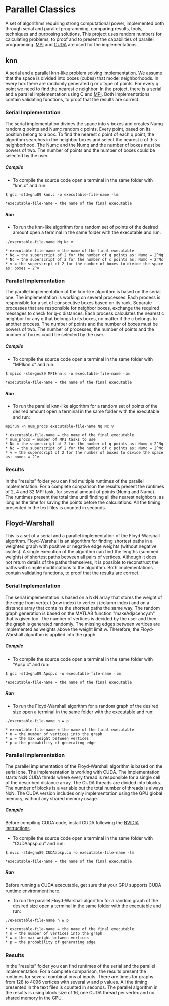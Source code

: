 

# Parallel Classics
A set of algorithms requiring strong computational power, implemented both through serial and parallel programming, comparing results, tools, techniques and purposing solutions. This project uses random numbers for calculating problems, to proof and to present the capabilities of parallel programming. [MPI](https://www.open-mpi.org/) and [CUDA](https://developer.nvidia.com/cuda-zone) are used for the implementations.


## knn
A serial and a parallel knn-like problem solving implementation. We assume that the space is divided into boxes (cubes) that model neighborhoods. In every box there are randomly generated q or c type of points. For every q point we need to find the nearest c neighbor. In the project, there is a serial and a parallel implementation using C and [MPI](https://www.open-mpi.org/). Both implementations contain validating functions, to proof that the results are correct.

### Serial Implementation
The serial implementation divides the space into v boxes and creates Numq random q points and Numc random c points. Every point, based on its position belong to a box. To find the nearest c point of each q point, the algorithm searches in the neighbor boxes and select the nearest c of this neighborhood. The Numc and the Numq and the number of boxes must be powers of two. The number of points and the number of boxes could be selected by the user.

##### Compile
- To compile the source code open a terminal in the same folder with "knn.c" and run:

```$ gcc -std=gnu89 knn.c -o executable-file-name -lm```

	*executable-file-name = the name of the final executable

##### Run
- To run the knn-like algorithm for a random set of points of the desired amount open a terminal in the same folder with the executable and run:

```./executable-file-name Nq Nc v```
	
	* executable-file-name = the name of the final executable
	* Nq = the superscript of 2 for the number of q points as: Numq = 2^Nq
	* Nc = the superscript of 2 for the number of c points as: Numc = 2^Nc
	* v = the superscript of 2 for the number of boxes to divide the space as: boxes = 2^v


### Parallel Implementation
The parallel implementation of the knn-like algorithm is based on the serial one. The implementation is working on several processes. Each process is responsible for a set of consecutive boxes based on its rank. Separate processes that are responsible for neighbor boxes, exchange the required messages to check for q-c distances. Each process calculates the nearest c neighbor for any q that belongs to its boxes, no matter if the c belongs to another process. The number of points and the number of boxes must be powers of two. The number of processes, the number of points and the number of boxes could be selected by the user.
 
##### Compile
- To compile the source code open a terminal in the same folder with "MPIknn.c" and run:

```$ mpicc -std=gnu89 MPIknn.c -o executable-file-name -lm```

	*executable-file-name = the name of the final executable

##### Run
- To run the parallel knn-like algorithm for a random set of points of the desired amount open a terminal in the same folder with the executable and run:

```mpirun -n num_procs executable-file-name Nq Nc v```
	
	* executable-file-name = the name of the final executable
	* num_procs = number of MPI tasks to use
	* Nq = the superscript of 2 for the number of q points as: Numq = 2^Nq
	* Nc = the superscript of 2 for the number of c points as: Numc = 2^Nc
	* v = the superscript of 2 for the number of boxes to divide the space as: boxes = 2^v


### Results
In the "results" folder you can find multiple runtimes of the parallel implementation. For a complete comparison the results present the runtimes of 2, 4 and 32 MPI task, for several amount of points (Numq and Numc). The runtimes present the total time until finding all the nearest neighbors, as long as the time for saving the points before the calculations. All the timing presented in the text files is counted in seconds.


## Floyd-Warshall
This is a set of a serial and a parallel implementation of the Floyd-Warshall algorithm. Floyd-Warshall is an algorithm for finding shortest paths in a weighted graph with positive or negative edge weights (without negative cycles). A single execution of the algorithm can find the lengths (summed weights) of shortest paths between all pairs of vertices. Although it does not return details of the paths themselves, it is possible to reconstruct the paths with simple modifications to the algorithm. Both implementations contain validating functions, to proof that the results are correct.

### Serial Implementation
The serial implementation is based on a NxN array that stores the weight of the edge from vertex i (row index) to vertex j (column index) and on a distance array that contains the shortest paths the same way. The random graph generation is based on the MATLAB function "makeAdjacency.m" that is given too. The number of vertices is decided by the user and then the graph is generated randomly. The missing edges between vertices are implemented as weights above the weight limit w. Therefore, the Floyd-Warshall algorithm is applied into the graph.


##### Compile
- To compile the source code open a terminal in the same folder with "Apsp.c" and run:

```$ gcc -std=gnu89 Apsp.c -o executable-file-name -lm```

	*executable-file-name = the name of the final executable

##### Run
- To run the Floyd-Warshall algorithm for a random graph of the desired size open a terminal in the same folder with the executable and run:

```./executable-file-name n w p```
	
	* executable-file-name = the name of the final executable
	* n = the number of vertices into the graph
	* w = the max weight between vertices
	* p = the probability of generating edge


### Parallel Implementation
The parallel implementation of the Floyd-Warshall algorithm is based on the serial one. The implementation is working with CUDA. The implementation starts NxN CUDA threds where every thread is responsible for a single cell of the described distance array. The CUDA threads are divided into blocks. The number of blocks is a variable but the total number of threads is always NxN. The CUDA version includes only implementation using the GPU global memory, without any shared memory usage.
 
##### Compile
Before compiling CUDA code, install CUDA following the [NVIDIA instructions](https://docs.nvidia.com/cuda/cuda-installation-guide-linux/index.html).
- To compile the source code open a terminal in the same folder with "CUDAapsp.cu" and run:

```$ nvcc -std=gnu89 CUDAapsp.cu -o executable-file-name -lm```

	*executable-file-name = the name of the final executable

##### Run
Before running a CUDA executable, get sure that your GPU supports CUDA runtime environment [here](https://developer.nvidia.com/cuda-gpus).
- To run the parallel Floyd-Warshall algorithm for a random graph of the desired size open a terminal in the same folder with the executable and run:

```./executable-file-name n w p```
	
	* executable-file-name = the name of the final executable
	* n = the number of vertices into the graph
	* w = the max weight between vertices
	* p = the probability of generating edge


### Results
In the "results" folder you can find runtimes of the serial and the parallel implementation. For a complete comparison, the results present the runtimes for several combinations of inputs. There are times for graphs from 128 to 4096 vertices with several w and p values. All the timing presented in the text files is counted in seconds. The parallel algorithm in the results is using block size of 16, one CUDA thread per vertex and no shared memory in the GPU.
